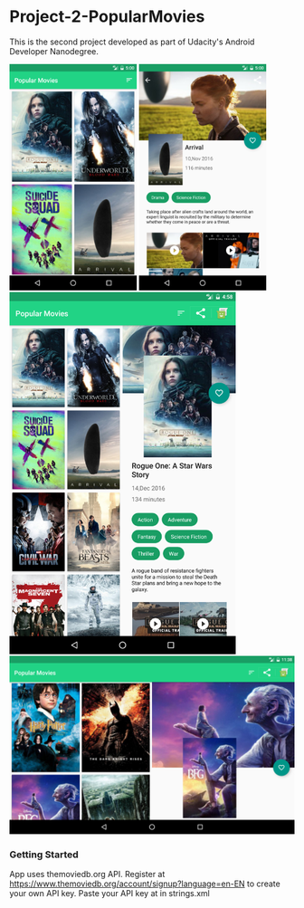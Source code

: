 # Project-2-PopularMovies
This is the second project developed as part of Udacity's Android Developer Nanodegree.

<img src="art/phone_movies.png" height="400" alt="Screenshot"/>
<img src="art/phone_details.png" height="400" alt="Screenshot"/>

<img src="art/tablet_movies1.png" width="400" alt="Screenshot"/>
<img src="art/tablet_movies2.png" width="800" alt="Screenshot"/>

### Getting Started
App uses themoviedb.org API. Register at https://www.themoviedb.org/account/signup?language=en-EN to create your own API key. Paste your API key at 
	<string name="api_key"></string> in strings.xml
